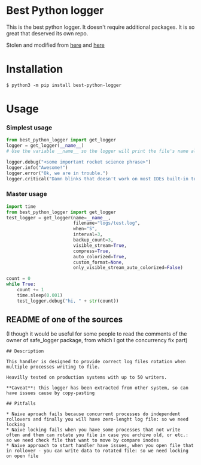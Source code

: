 # Best Python logger

This is the best python logger. 
It doesn't require additional packages. 
It is so great that deserved its own repo.

Stolen and modified from [here](https://stackoverflow.com/a/56944256/12603421) and [here](https://github.com/cybergrind/safe_logger)


# Installation
```shell
$ python3 -m pip install best-python-logger
```


# Usage

### Simplest usage
```python
from best_python_logger import get_logger
logger = get_logger(__name__)
# Use the variable __name__ so the logger will print the file's name also

logger.debug("<some important rocket science phrase>")
logger.info("Awesome!")
logger.error("Ok, we are in trouble.")
logger.critical("Damn blinks that doesn't work on most IDEs built-in terminals..")
```

### Master usage
```python
import time
from best_python_logger import get_logger
test_logger = get_logger(name=__name__,
                         filename="logs/test.log",
                         when="S",
                         interval=3,
                         backup_count=3,
                         visible_stream=True,
                         compress=True,
                         auto_colorized=True, 
                         custom_format=None,
                         only_visible_stream_auto_colorized=False)

count = 0
while True:
    count += 1
    time.sleep(0.001)
    test_logger.debug("hi, " + str(count))
```



## README of one of the sources 

(I though it would be useful for some people to read the comments of the owner of safe_logger package, from which I got the concurrency fix part)
```
## Description

This handler is designed to provide correct log files rotation when multiple processes writing to file.

Heavilly tested on production systems with up to 50 writers.

**Caveat**: this logger has been extracted from other system, so can have issues cause by copy-pasting

## Pitfalls

* Naive aproach fails because concurrent processes do independent rollovers and finally you will have zero-lenght log file: so we need locking
* Naive locking fails when you have some processes that not write often and them can rotate you file in case you archive old, or etc.: so we need check file that want to move by compare inodes
* Naive approach to start handler have issues, when you open file that in rollover - you can write data to rotated file: so we need locking on open file
```

